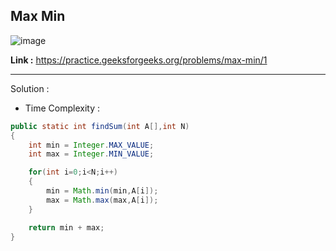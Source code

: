 ## Max Min

![image](https://user-images.githubusercontent.com/23376002/195653389-adb55730-1bba-4ee2-99e0-21c80029e85f.png)

**Link :** https://practice.geeksforgeeks.org/problems/max-min/1

------------------------------------------------------------------------------------------------------------------------------------------------------


Solution :

- Time Complexity :


```java
public static int findSum(int A[],int N) 
{
    int min = Integer.MAX_VALUE;
    int max = Integer.MIN_VALUE;

    for(int i=0;i<N;i++)
    {
        min = Math.min(min,A[i]);
        max = Math.max(max,A[i]);
    }

    return min + max;
}

```
